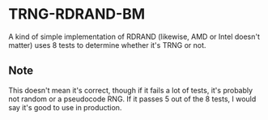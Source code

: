 # TRNG-RDRAND-BM
A kind of simple implementation of RDRAND (likewise, AMD or Intel doesn't matter) uses 8 tests to determine whether it's TRNG or not. 

## Note
This doesn't mean it's correct, though if it fails a lot of tests, it's probably not random or a pseudocode RNG. If it passes 5 out of the 8 tests, I would say it's good to use in production. 
